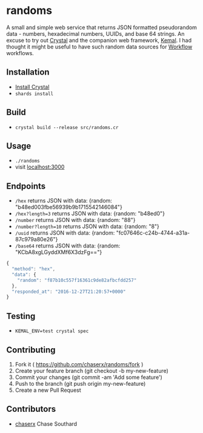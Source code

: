 # randoms

A small and simple web service that returns JSON formatted pseudorandom data - numbers, hexadecimal numbers, UUIDs, and base 64 strings. An excuse to try out [Crystal](https://crystal-lang.org/) and the companion web framework, [Kemal](http://kemalcr.com/). I had thought it might be useful to have such random data sources for [Workflow](https://workflow.is/) workflows.

## Installation

- [Install Crystal](https://crystal-lang.org/docs/installation/)
- `shards install`

## Build

- `crystal build --release src/randoms.cr`

## Usage

- `./randoms`
- visit [localhost:3000](http://localhost:3000)

## Endpoints

- `/hex` returns JSON with data: {random: "b48ed003fbe56939b9b1715542146084"} 
- `/hex?length=3` returns JSON with data: {random: "b48ed0"} 
- `/number` returns JSON with data: {random: "88"} 
- `/number?length=10` returns JSON with data: {random: "8"} 
- `/uuid` returns JSON with data: {random: "fc07646c-c24b-4744-a31a-87c979a80e26"} 
- `/base64` returns JSON with data: {random: "KCbA8xgLGyddXMf6X3dzFg=="} 

```js
{
  "method": "hex",
  "data": {
    "random": "f87b10c557f16361c9de82afbcfdd257"
  },
  "responded_at": "2016-12-27T21:20:57+0000"
}
```

## Testing

- `KEMAL_ENV=test crystal spec`

## Contributing

1. Fork it ( https://github.com/chaserx/randoms/fork )
2. Create your feature branch (git checkout -b my-new-feature)
3. Commit your changes (git commit -am 'Add some feature')
4. Push to the branch (git push origin my-new-feature)
5. Create a new Pull Request

## Contributors

- [chaserx](https://github.com/chaserx) Chase Southard
